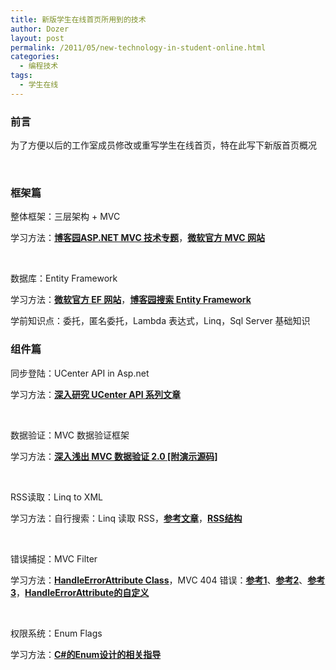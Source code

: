 ```yaml
---
title: 新版学生在线首页所用到的技术
author: Dozer
layout: post
permalink: /2011/05/new-technology-in-student-online.html
categories:
  - 编程技术
tags:
  - 学生在线
---
```


### 前言

为了方便以后的工作室成员修改或重写学生在线首页，特在此写下新版首页概况

&nbsp;

### 框架篇

整体框架：三层架构 + MVC

学习方法：**<a href="http://kb.cnblogs.com/zt/mvc/" target="_blank">博客园ASP.NET MVC 技术专题</a>**，**<a href="http://www.asp.net/mvc" target="_blank">微软官方 MVC 网站</a>**

&nbsp;

数据库：Entity Framework

学习方法：**<a href="http://msdn.microsoft.com/zh-cn/data/ef" target="_blank">微软官方 EF 网站</a>**，**<a href="http://zzk.cnblogs.com/s?w=entity%20framework" target="_blank">博客园搜索 Entity Framework</a>**

学前知识点：委托，匿名委托，Lambda 表达式，Linq，Sql Server 基础知识

<!--more-->

### 组件篇

同步登陆：UCenter API in Asp.net

学习方法：**<a href="/2011/01/ucenter-api-in-depth-1st.html" target="_blank">深入研究 UCenter API 系列文章</a>**

&nbsp;

数据验证：MVC 数据验证框架

学习方法：**<a href="/2010/04/mvc-dataannotations.html" target="_blank">深入浅出 MVC 数据验证 2.0 [附演示源码]</a>**

&nbsp;

RSS读取：Linq to XML

学习方法：自行搜索：Linq 读取 RSS，**<a href="http://zh-cn.w3support.net/index.php?db=so&id=585344" target="_blank">参考文章</a>**，**<a href="http://www.w3school.com.cn/rss/index.asp" target="_blank">RSS结构</a>**

&nbsp;

错误捕捉：MVC Filter

学习方法：**<a href="http://msdn.microsoft.com/en-us/library/system.web.mvc.handleerrorattribute.aspx" target="_blank">HandleErrorAttribute Class</a>**，MVC 404 错误：**<a href="http://stackoverflow.com/questions/310580/how-can-i-make-a-catch-all-route-to-handle-404-page-not-found-queries-for-asp-n" target="_blank">参考1</a>**、**<a href="http://stackoverflow.com/questions/717628/asp-net-mvc-404-error-handling" target="_blank">参考2</a>**、**<a href="http://stackoverflow.com/questions/553922/custom-asp-net-mvc-404-error-page" target="_blank">参考3</a>**，**<a href="http://www.cnblogs.com/linjiancun/archive/2010/09/16/1827937.html" target="_blank">HandleErrorAttribute的自定义</a>**

&nbsp;

权限系统：Enum Flags

学习方法：**<a href="http://www.cnblogs.com/seoxs/archive/2011/04/19/2020497.html" target="_blank">C#的Enum设计的相关指导</a>**
